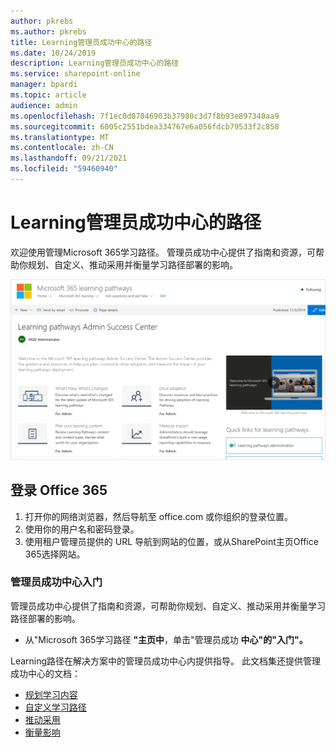 ```yaml
---
author: pkrebs
ms.author: pkrebs
title: Learning管理员成功中心的路径
ms.date: 10/24/2019
description: Learning管理员成功中心的路径
ms.service: sharepoint-online
manager: bpardi
ms.topic: article
audience: admin
ms.openlocfilehash: 7f1ec0d07046903b37980c3d7f8b93e897348aa9
ms.sourcegitcommit: 6005c2551bdea334767e6a056fdcb79533f2c858
ms.translationtype: MT
ms.contentlocale: zh-CN
ms.lasthandoff: 09/21/2021
ms.locfileid: "59460940"
---
```

# <a name="learning-pathways-admin-success-center"></a>Learning管理员成功中心的路径

欢迎使用管理Microsoft 365学习路径。 管理员成功中心提供了指南和资源，可帮助你规划、自定义、推动采用并衡量学习路径部署的影响。

![成功中心](media/cg-successcenter.png)

## <a name="sign-in-to-office-365"></a>登录 Office 365 

1.  打开你的网络浏览器，然后导航至 office.com 或你组织的登录位置。 
2.  使用你的用户名和密码登录。
3.  使用租户管理员提供的 URL 导航到网站的位置，或从SharePoint主页Office 365选择网站。 

### <a name="get-started-with-the-admin-success-center"></a>管理员成功中心入门

管理员成功中心提供了指南和资源，可帮助你规划、自定义、推动采用并衡量学习路径部署的影响。 

- 从"Microsoft 365学习路径 **"主页中**，单击"管理员成功 **中心"的"入门"。**

Learning路径在解决方案中的管理员成功中心内提供指导。 此文档集还提供管理成功中心的文档： 

- [规划学习内容](custom_plancontent.md)
- [自定义学习路径](custom_overview.md)
- [推动采用](driveadoption.md)
- [衡量影响](custom_measureimpact.md)

